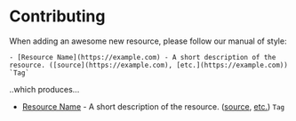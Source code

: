 # Contributing

When adding an awesome new resource, please follow our manual of style:
```
- [Resource Name](https://example.com) - A short description of the resource. ([source](https://example.com), [etc.](https://example.com)) `Tag`
```
..which produces...
- [Resource Name](https://example.com) - A short description of the resource. ([source](https://example.com), [etc.](https://example.com)) `Tag`
